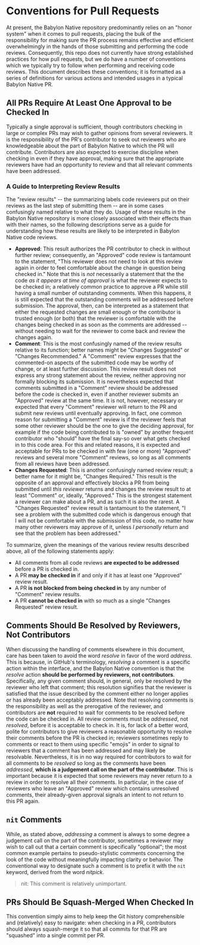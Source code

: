 # Conventions for Pull Requests

At present, the Babylon Native repository predominantly relies on an 
"honor system" when it comes to pull requests, placing the bulk of the 
responsibility for making sure the PR process remains effective and 
efficient overwhelmingly in the hands of those submitting and performing 
the code reviews. Consequently, this repo does not currently have strong 
established practices for how pull requests, but we do have a number of 
conventions which we typically try to follow when performing and receiving 
code reviews. This document describes these conventions; it is formatted as 
a series of  definitions for various actions and intended usages in a 
typical Babylon  Native PR.

## All PRs Require At Least One Approval to be Checked In

Typically a single approval is sufficient, though contributors checking in
large or complex PRs may wish to gather opinions from several reviewers.
It is the responsibility of the PR's contributor to seek out reviewers who 
are knowledgeable about the part of Babylon Native to which the PR will 
contribute. Contributors are also expected to exercise discipline when 
checking in even if they have approval, making sure that the appropriate
reviewers have had an opportunity to review and that all relevant comments
have been addressed.

### A Guide to Interpreting Review Results

The "review results" -- the summarizing labels code reviewers put on their 
reviews as the last step of submitting them -- are in some cases confusingly
named relative to what they do. Usage of these results in the Babylon Native
repository is more closely associated with their effects than with their 
names, so the following descriptions serve as a guide for understanding how 
these results are likely to be interpreted in Babylon Native code reviews.

- **Approved**: This result authorizes the PR contributor to check in 
    without further review; consequently, an "Approved" code review is 
    tantamount to the statement, "This reviewer does not need to look at 
    this review again in order to feel comfortable about the change in 
    question being checked in." Note that this is *not* necessarily a 
    statement that the the code *as it appears at time of approval* is
    what the reviewer expects to be checked in; a relatively common practice
    to approve a PR while still having a small number of outstanding 
    comments. When this happens, it is still expected that the outstanding
    comments will be addressed before submission. The approval, then, can be
    interpreted as a statement that either the requested changes are small
    enough or the contributor is trusted enough (or both) that the reviewer
    is comfortable with the changes being checked in as soon as the comments
    are addressed -- without needing to wait for the reviewer to come back 
    and review the changes again.
- **Comment**: This is the most confusingly named of the review results 
    relative to its function; better names might be "Changes Suggested" or
    "Changes Recommended." A "Comment" review expresses that the 
    commented-on aspects of the submitted code may be worthy of change, or 
    at least further discussion. This review result does not express any 
    strong statement about the review, neither approving nor formally 
    blocking its submission. It is nevertheless expected that comments 
    submitted in a "Comment" review should be addressed before the code is
    checked in, even if another reviewer submits an "Approved" review at the
    same time. It is not, however, necessary or expected that every 
    "Comment" reviewer will return to the PR and submit new reviews until
    eventually approving. In fact, one common reason for submitting a 
    "Comment" review is if the reviewer feels that some other reviewer 
    should be the one to give the deciding approval, for example if the code
    being contributed to is "owned" by another frequent contributor who 
    "should" have the final say-so over what gets checked in to this code 
    area. For this and related reasons, it is expected and acceptable for 
    PRs to be checked in with few (one or more) "Approved" reviews and 
    several more "Comment" reviews, so long as all comments from all 
    reviews have been addressed.
- **Changes Requested**: This is another confusingly named review result; a
    better name for it might be, "Changes Required." This result is 
    the opposite of an approval and effectively blocks a PR from being 
    submitted until *this reviewer* returns and changes the review result to
    at least "Comment" or, ideally, "Approved." This is the strongest 
    statement a reviewer can make about a PR, and as such it is also the 
    rarest. A "Changes Requested" review result is tantamount to the 
    statement, "I see a problem with the submitted code which is dangerous
    enough that I will not be comfortable with the submission of this code, 
    no matter how many other reviewers may approve of it, unless *I 
    personally* return and see that the problem has been addressed."

To summarize, given the meanings of the various review results described 
above, all of the following statements apply:

- All comments from all code reviews **are expected to be addressed** 
    before a PR is checked in.
- A PR **may be checked in** if and only if it has at least one "Approved" 
    review result.
- A PR **is not blocked from being checked in** by any number of "Comment" 
    review results.
- A PR **cannot be checked in** with so much as a single "Changes 
    Requested" review result.

## Comments Should Be Resolved by Reviewers, Not Contributors

When discussing the handling of comments elsewhere in this document, care
has been taken to avoid the word *resolve* in favor of the word *address*.
This is because, in GitHub's terminology, *resolving* a comment is a 
specific action within the interface, and the Babylon Native convention is 
that the *resolve* action **should be performed by reviewers, not 
contributors**. Specifically, any given comment should, in general, only be
resolved by the reviewer who left that comment; this resolution signifies 
that the reviewer is satisfied that the issue described by the comment 
either no longer applies or has already been acceptably addressed. Note 
that resolving comments is the responsibility as well as the prerogative 
of the reviewer, and contributors are **not** required to wait for comments
to be resolved before the code can be checked in. All review comments must 
be *addressed*, not *resolved*, before it is acceptable to check in. It is,
for lack of a better word, polite for contributors to give reviewers a 
reasonable opportunity to resolve their comments before the PR is checked 
in; reviewers sometimes reply to comments or react to them using specific
"emojis" in order to signal to reviewers that a comment has been addressed
and may likely be resolvable. Nevertheless, it is in no way required for 
contributors to wait for all comments to be *resolved* so long as the 
comments have been *addressed*, **which is a judgement call on the part of 
the contributor**. This is important because it is expected that some 
reviewers may never return to a review in order to resolve all their 
comments. In particular, in the case of reviewers who leave an "Approved" 
review which contains unresolved comments, their already-given approval 
signals an intent to not return to this PR again.

## `nit` Comments

While, as stated above, *addressing* a comment is always to some degree a 
judgement call on the part of the contributor, sometimes a reviewer may 
wish to call out that a certain comment is specifically "optional"; the most
common example pertains to pseudo-stylistic comments concerning the look of
the code without meaningfully impacting clarity or behavior. The 
conventional way to designate such a comment is to prefix it with the `nit`
keyword, derived from the word *nitpick*.

> nit: This comment is relatively unimportant.

## PRs Should Be Squash-Merged When Checked In

This convention simply aims to help keep the Git history comprehensible and
(relatively) easy to navigate: when checking in a PR, contributors should
always squash-merge it so that all commits for that PR are "squashed" into
a single commit per PR.
